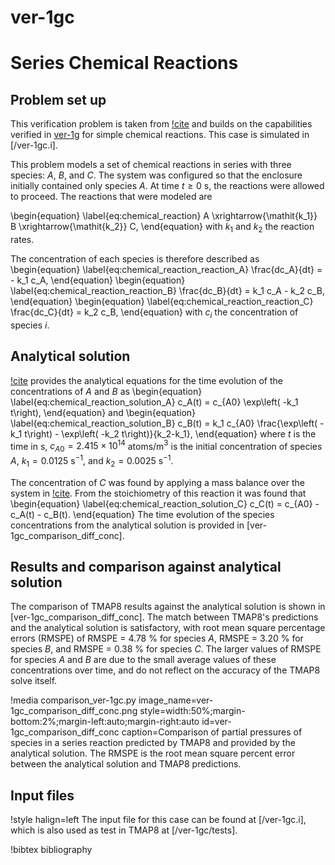 # ver-1gc

# Series Chemical Reactions


## Problem set up

This verification problem is taken from [!cite](ambrosek2008verification) and builds on the capabilities verified in [ver-1g](ver-1g.md) for simple chemical reactions.
This case is simulated in [/ver-1gc.i].

This problem models a set of chemical reactions in series with three species: $A$, $B$, and $C$.
The system was configured so that the enclosure initially contained only species $A$.
At time $t \geq 0$ s, the reactions were allowed to proceed.
The reactions that were modeled are

\begin{equation} \label{eq:chemical_reaction}
A \xrightarrow{\mathit{k_1}} B \xrightarrow{\mathit{k_2}} C,
\end{equation}
with $k_1$ and $k_2$ the reaction rates.

The concentration of each species is therefore described as
\begin{equation} \label{eq:chemical_reaction_reaction_A}
\frac{dc_A}{dt} = - k_1 c_A,
\end{equation}
\begin{equation} \label{eq:chemical_reaction_reaction_B}
\frac{dc_B}{dt} = k_1 c_A - k_2 c_B,
\end{equation}
\begin{equation} \label{eq:chemical_reaction_reaction_C}
\frac{dc_C}{dt} = k_2 c_B,
\end{equation}
with $c_i$ the concentration of species $i$.


## Analytical solution

[!cite](Fogler1999) provides the analytical equations for the time evolution of the concentrations of $A$ and $B$ as
\begin{equation} \label{eq:chemical_reaction_solution_A}
c_A(t) = c_{A0} \exp\left( -k_1 t\right),
\end{equation}
and
\begin{equation} \label{eq:chemical_reaction_solution_B}
c_B(t) = k_1 c_{A0} \frac{\exp\left( -k_1 t\right) - \exp\left( -k_2 t\right)}{k_2-k_1},
\end{equation}
where $t$ is the time in s, $c_{A0} = 2.415 \times 10^{14}$ atoms/m$^3$ is the initial concentration of species $A$, $k_1 = 0.0125$ s$^{-1}$, and $k_2 = 0.0025$ s$^{-1}$.


The concentration of $C$ was found by applying a mass balance over the system in [!cite](ambrosek2008verification). From the
stoichiometry of this reaction it was found that
\begin{equation} \label{eq:chemical_reaction_solution_C}
c_C(t) = c_{A0} - c_A(t) - c_B(t).
\end{equation}
The time evolution of the species concentrations from the analytical solution is provided in [ver-1gc_comparison_diff_conc].

## Results and comparison against analytical solution

The comparison of TMAP8 results against the analytical solution is shown in [ver-1gc_comparison_diff_conc]. The match between TMAP8's predictions and the analytical solution is satisfactory, with root mean square percentage errors (RMSPE) of RMSPE = 4.78 % for species $A$, RMSPE = 3.20 % for species $B$, and RMSPE = 0.38 % for species $C$. The larger values of RMSPE for species $A$ and $B$ are due to the small average values of these concentrations over time, and do not reflect on the accuracy of the TMAP8 solve itself.

!media comparison_ver-1gc.py
       image_name=ver-1gc_comparison_diff_conc.png
       style=width:50%;margin-bottom:2%;margin-left:auto;margin-right:auto
       id=ver-1gc_comparison_diff_conc
       caption=Comparison of partial pressures of species in a series reaction predicted by TMAP8 and provided by the analytical solution. The RMSPE is the root mean square percent error between the analytical solution and TMAP8 predictions.

## Input files

!style halign=left
The input file for this case can be found at [/ver-1gc.i], which is also used as test in TMAP8 at [/ver-1gc/tests].

!bibtex bibliography
